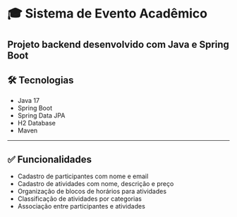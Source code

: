 # 🎓 Sistema de Evento Acadêmico

Projeto backend desenvolvido com Java e Spring Boot 
---

## 🛠️ Tecnologias

- Java 17
- Spring Boot
- Spring Data JPA
- H2 Database
- Maven

---

## ✅ Funcionalidades

- Cadastro de participantes com nome e email
- Cadastro de atividades com nome, descrição e preço
- Organização de blocos de horários para atividades
- Classificação de atividades por categorias
- Associação entre participantes e atividades



